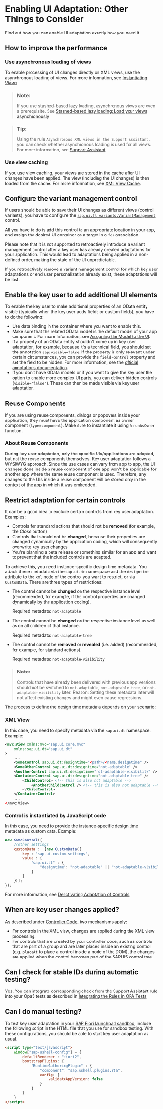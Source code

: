 <!-- loiode9fd55c69af4b46863f5d26b5d796c4 -->

# Enabling UI Adaptation: Other Things to Consider

Find out how you can enable UI adaptation exactly how you need it.



<a name="loiode9fd55c69af4b46863f5d26b5d796c4__section_j4v_lnn_2jb"/>

## How to improve the performance



### Use asynchronous loading of views

To enable processing of UI changes directly on XML views, use the asynchronous loading of views. For more information, see [Instantiating Views](../04_Essentials/instantiating-views-68d0e58.md).

> ### Note:  
> If you use stashed-based lazy loading, asynchronous views are even a prerequisite. See [Stashed-based lazy loading: Load your views asynchronously](sapui5-flexibility-enable-your-app-for-ui-adaptation-f1430c0.md#loiof1430c0337534d469da3a56307ff76af__section_async)

> ### Tip:  
> Using the rule `Asynchronous XML views in the Support Assistant,` you can check whether asynchronous loading is used for all views. For more information, see [Support Assistant](../04_Essentials/support-assistant-57ccd7d.md).



### Use view caching

If you use view caching, your views are stored in the cache after UI changes have been applied. The view \(including the UI changes\) is then loaded from the cache. For more information, see [XML View Cache](../04_Essentials/xml-view-cache-3d85d5e.md).



<a name="loiode9fd55c69af4b46863f5d26b5d796c4__section_ghl_f4n_2jb"/>

## Configure the variant management control

If users should be able to save their UI changes as different views \(control variants\), you have to configure the [`sap.ui.fl.variants.VariantManagement`](https://ui5.sap.com/#/api/sap.ui.fl.variants.VariantManagement) control. 

All you have to do is add this control to an appropriate location in your app, and assign the desired UI container as a target in a `for` association.

Please note that it is not supported to retroactively introduce a variant management control after a key user has already created adaptations for your application. This would lead to adaptations being applied in a non-defined order, making the state of the UI unpredictable.

If you retroactively remove a variant management control for which key user adaptations or end user personalization already exist, these adaptations will be lost.



<a name="loiode9fd55c69af4b46863f5d26b5d796c4__section_rvb_cpn_2jb"/>

## Enable the key user to add additional UI elements

To enable the key user to make additional properties of an OData entity visible \(typically when the key user adds fields or custom fields\), you have to do the following:

-   Use data binding in the container where you want to enable this.
-   Make sure that the related OData model is the default model of your app component. For more information, see [Assigning the Model to the UI](../04_Essentials/assigning-the-model-to-the-ui-91f0d1c.md).
-   If a property of an OData entity shouldn't come up in key user adaptation, for example, because it's a technical field, you should set the annotation `sap:visible=false`. If the property is only relevant under certain circumstances, you can provide the `field-control` property and set the field to be hidden. For more information, see the [official annotations documentation](https://wiki.scn.sap.com/wiki/display/EmTech/SAP+Annotations+for+OData+Version+2.0#SAPAnnotationsforODataVersion2.0-Property_field_controlAttributesap:field-control).
-   If you don't have OData models or if you want to give the key user the option to enable more complex UI parts, you can deliver hidden controls \(`visible="false"`\). These can then be made visible via key user adaptation.



<a name="loiode9fd55c69af4b46863f5d26b5d796c4__section_e2v_xpn_2jb"/>

## Reuse Components

If you are using reuse components, dialogs or popovers inside your application, they must have the application component as owner component \(`type=component`\). Make sure to instantiate it using a `runAsOwner` function.



### About Reuse Components

During key user adaptation, only the specific UIs/applications are adapted, but not the reuse components themselves. Key user adaptation follows a WYSIWYG approach. Since the use cases can vary from app to app, the UI changes done inside a reuse component of one app won't be applicable for another app where the same reuse component is used. Therefore, any changes to the UIs inside a reuse component will be stored only in the context of the app in which it was embedded.



<a name="loiode9fd55c69af4b46863f5d26b5d796c4__section_restrictadaptation"/>

## Restrict adaptation for certain controls

It can be a good idea to exclude certain controls from key user adaptation. Examples:

-   Controls for standard actions that should not be **removed** \(for example, the *Close* button\)
-   Controls that should not be **changed**, because their properties are changed dynamically by the application coding, which will consequently overwrite key user changes
-   You're planning a beta release or something similar for an app and want to prevent that the included controls are adapted.

To achieve this, you need instance-specific design time metadata. You attach these metadata via the `sap.ui.dt` namespace and the `designtime` attribute to the `xml` node of the control you want to restrict, or via `CustomData`. There are three types of restrictions:

-   The control cannot be **changed** on the respective instance level \(recommended, for example, if the control properties are changed dynamically by the application coding\).

    Required metadata: `not-adaptable`

-   The control cannot be **changed** on the respective instance level as well as on all children of that instance.

    Required metadata: `not-adaptable-tree`

-   The control cannot be **removed** or **revealed** \(i.e. added\) \(recommended, for example, for standard actions\).

    Required metadata: `not-adaptable-visibility`


> ### Note:  
> Controls that have already been delivered with previous app versions should *not* be switched to `not-adaptable`, `not-adaptable-tree`, or `not-adaptable-visibility` later. Reason: Setting these metadata later will not affect existing changes and might even cause regressions.

The process to define the design time metadata depends on your scenario:



### XML View

In this case, you need to specify metadata via the `sap.ui.dt` namespace. Example:

```xml
<mvc:View xmlns:mvc="sap.ui.core.mvc"
	xmlns:sap.ui.dt="sap.ui.dt"
>
	...
	<SomeControl sap.ui.dt:designtime="<path>/<name.designtime" />
	<SomeOtherControl sap.ui.dt:designtime="not-adaptable" />
	<AnotherControl sap.ui.dt:designtime="not-adaptable-visibility" />
	<ContainerControl sap.ui.dt:designtime="not-adaptable-tree" />
		<ChildControl> <!-- this is also not adaptable -->
			<AnotherChildControl /> <!-- this is also not adaptable -->
		</ChildControl>
	</ContainerControl>
	...
</mvc:View>
```



### Control is instantiated by JavaScript code

In this case, you need to provide the instance-specific design time metadata as custom data. Example:

```js
new SomeControl({
	//other settings
	customData :  [new CustomData({
		key : "sap-ui-custom-settings",
		value : {
			"sap.ui.dt" : {
				"designtime": "not-adaptable" || "not-adaptable-visibility" || "not-adaptable-tree"
			}
		}
	})];
});
```

For more information, see [Deactivating Adaptation of Controls](../09_Developing_Controls/deactivating-adaptation-of-controls-6af4302.md).



<a name="loiode9fd55c69af4b46863f5d26b5d796c4__section_s5x_314_2jb"/>

## When are key user changes applied?

As described under [Controller Code](sapui5-flexibility-enable-your-app-for-ui-adaptation-f1430c0.md#loiof1430c0337534d469da3a56307ff76af__section_ControllerCode), two mechanisms apply:

-   For controls in the XML view, changes are applied during the XML view processing.
-   For controls that are created by your controller code, such as controls that are part of a group and are later placed inside an existing control \(e.g. `placeAt` to place a control inside a node of the DOM\), the changes are applied when the control becomes part of the SAPUI5 control tree.



<a name="loiode9fd55c69af4b46863f5d26b5d796c4__section_af4_cb4_2jb"/>

## Can I check for stable IDs during automatic testing?

Yes. You can integrate corresponding check from the Support Assistant rule into your Opa5 tests as described in [Integrating the Rules in OPA Tests](../04_Essentials/integrating-the-rules-in-opa-tests-cfabbd4.md).



<a name="loiode9fd55c69af4b46863f5d26b5d796c4__section_k2w_3b4_2jb"/>

## Can I do manual testing?

To test key user adaptation in your [SAP Fiori launchpad sandbox](https://help.sap.com/viewer/825270ffffe74d9f988a0f0066ad59f0/CF/en-US/6609d3ba857742ef99432b6b0472ade0.html), include the following script in the HTML file that you use for sandbox testing. With these configurations, you should be able to start key user adaptation as usual.

```html
<script type="text/javascript">
    window["sap-ushell-config"] = {
        defaultRenderer : "fiori2",
        bootstrapPlugins: {
            "RuntimeAuthoringPlugin" : {
                "component": "sap.ushell.plugins.rta",
                config: {
                    validateAppVersion: false
                }
            }
        }
    }
</script>

```

